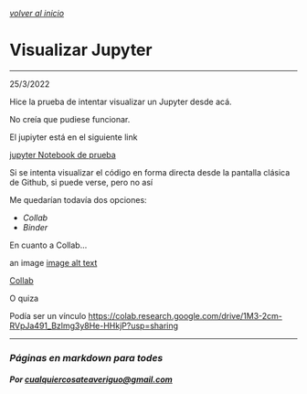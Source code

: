 [*volver al inicio*](../index.md)
# Visualizar Jupyter
---
25/3/2022

Hice la prueba de intentar visualizar un Jupyter desde acá.

No creía que pudiese funcionar.

El jupiyter está en el siguiente link

[jupyter Notebook de prueba](../jupyter/prueba.ipynb)

Si se intenta visualizar el código en forma directa desde la pantalla clásica de Github, si puede verse, pero no así

Me quedarían todavía dos opciones:

* *Collab*
* *Binder*

En cuanto a Collab...

an image
[image alt text](https://drive.google.com/drive/search?q=owner%3Ame%20(type%3Aapplication%2Fvnd.google.colaboratory%20%7C%7C%20type%3Aapplication%2Fvnd.google.colab)&authuser=0)

[Collab](https://colab.research.google.com/drive/1M3-2cm-RVpJa491_Bzlmg3y8He-HHkjP?usp=sharing")

O quiza

Podía ser un vínculo https://colab.research.google.com/drive/1M3-2cm-RVpJa491_Bzlmg3y8He-HHkjP?usp=sharing

---
### *Páginas en markdown para todes*
#### *Por cualquiercosateaveriguo@gmail.com*